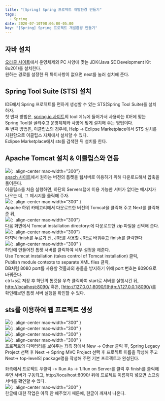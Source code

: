 ```yaml
---
title: "[Spring] Spring 프로젝트 개발환경 만들기"
tags:
  - Spring
date: 2020-07-10T08:06:00-05:00
key: "[Spring] Spring 프로젝트 개발환경 만들기"
---
```


## 자바 설치

[오라클 사이트](https://www.oracle.com/)에서 운영체제와 PC 사양에 맞는 JDK(Java SE Development Kit 8u201)를 설치한다.<br>
원하는 경로를 설정한 뒤 특이사항이 없으면 next를 눌러 설치해 준다.<br>

## Spring Tool Suite (STS) 설치

IDE에서 Spring 프로젝트를 편하게 생성할 수 있는 STS(Spring Tool Suite)를 설치하자.<br>
첫 번째 방법은, [spring.io 사이트](https://spring.io/)의 tool 메뉴에 들어가서 사용하는 IDE에 맞는 Spring Tool을 골라주고 운영체제와 사양에 맞게 설치해 주는 방법이다.<br>
두 번째 방법은, 이클립스의 경우에, Help -> Eclipse Marketplace에서 STS 설치를 지원함으로 이클립스 자체에서 설치할 수 있다.<br>
Eclipse Marketplace에서 sts를 검색한 뒤 설치를 한다.<br>

## Apache Tomcat 설치 & 이클립스와 연동

![](/assets/images/200710-1.png){: .align-center max-width="300"}<br>
[apach 사이트](http://tomcat.apache.org/)에서 원하는 버전의 톰켓을 웹서버로 이용하기 위해 다운로드해서 압축을 풀어준다.<br>
이클립스를 처음 실행하면, 하단의 Servers탭에 이용 가능한 서버가 없다는 메시지가 나오는 데, 그 메시지를 클릭해 주자.<br>
![](/assets/images/200710-2.png){: .align-center max-width="300" }<br>
Apache 하위 카테고리에서 다운로드한 버전의 Tomcat을 클릭해 주고 Next를 클릭해 준 뒤,<br>
![](/assets/images/200710-3.png){: .align-center max-width="300"}<br>
다음 화면에서 Tomcat installation directory:에 다운로드한 zip 파일을 선택해 준다.<br>
![](/assets/images/200710-4.png){: .align-center max-width="300"}<br>
마지막 finish를 누르기 전, JRE를 사용할 JRE로 바꿔주고 finish를 클릭한다<br>
![](/assets/images/200710-5.png){: .align-center max-width="300" }<br>
하단에 만들어진 톰켓 서버를 클릭하여 세부 설정을 해준다.<br>
Use Tomcat installation (takes control of Tomcat installation) 클릭,<br>
Publish module contexts to separate XML files 클릭,<br>
DB처럼 8080 port를 사용할 것들과의 충돌을 방지하기 위해 port 번호는 8090으로 바꿔준다.<br>
ctrl+s로 저장 후 하단의 톰켓을 우측 클릭하여 start로 서버를 실행시킨 뒤, [http://localhost:8090/](http://localhost:8090/) 혹은, [http://127.0.0.1:8090/](http://127.0.0.1:8090/)를 확인해보면 톰켓 서버 실행을 확인할 수 있다.<br>

## sts를 이용하여 웹 프로젝트 생성

![](/assets/images/200710-6.png){: .align-center max-width="300" }<br>
![](/assets/images/200710-7.png){: .align-center max-width="300" }<br>
![](/assets/images/200710-8.png){: .align-center max-width="300" }<br>
![](/assets/images/200710-9.png){: .align-center max-width="300" }<br>
프로젝트의 디렉터리를 보여주는 좌측 창에서 New -> Other 클릭 후, Spring Legacy Project 선택 후 Next -> Spring MVC Project 선택 후 프로젝트 이름을 작성해 주고 Next-> top-level의 package명을 작성해 주면 기본 프로젝트과 완성된다.<br>

좌측에서 프로젝트 우클릭 -> Run As -> 1.Run on Server를 클릭 후 finish를 클릭해 주면 서버가 구동되고, http://localhost:8090/ 뒤에 프로젝트 이름까지 넣으면 스프링 서버를 확인할 수 있다.<br>
![](/assets/images/200710-10.png){: .align-center max-width="300" }<br>
한글에 대한 작업은 아직 안 해주었기 때문에, 한글이 깨져서 나온다.<br>
